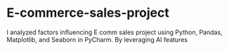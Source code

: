 # E-commerce-sales-project
I analyzed factors influencing E comm sales project using Python, Pandas, Matplotlib, and Seaborn in PyCharm. By leveraging AI features
